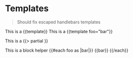# Templates

> Should fix escaped handlebars templates

This is a {{template}}
This is a {{template foo="bar"}}

This is a {{> partial }}

This is a block helper
{{#each foo as |bar|}}
  {{bar}}
{{/each}}
